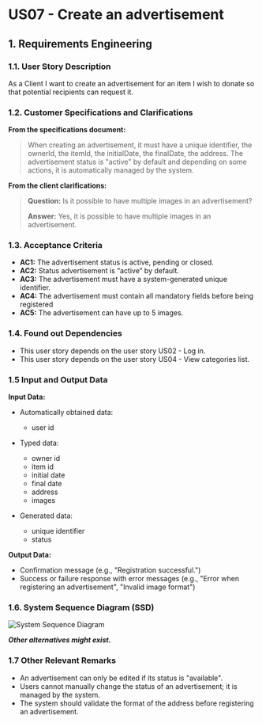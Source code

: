 # US07 - Create an advertisement

## 1. Requirements Engineering

### 1.1. User Story Description

As a Client I want to create an advertisement for an item I wish to donate so that potential recipients can request it.

### 1.2. Customer Specifications and Clarifications 

**From the specifications document:**

> When creating an advertisement, it must have a unique identifier, the ownerId, the itemId, the initialDate, the finalDate, the address.
> The advertisement status is "active" by default and depending on some actions, it is automatically managed by the system.

**From the client clarifications:**

> **Question:**
> Is it possible to have multiple images in an advertisement?
> 
> **Answer:**
> Yes, it is possible to have multiple images in an advertisement.

### 1.3. Acceptance Criteria

* **AC1:** The advertisement status is active, pending or closed.
* **AC2:** Status advertisement is “active” by default.
* **AC3:** The advertisement must have a system-generated unique identifier.
* **AC4:** The advertisement must contain all mandatory fields before being registered
* **AC5:** The advertisement can have up to 5 images. 

### 1.4. Found out Dependencies

* This user story depends on the user story US02 - Log in.
* This user story depends on the user story US04 - View categories list.

### 1.5 Input and Output Data

**Input Data:**

* Automatically obtained data:
    * user id

* Typed data:
    * owner id
    * item id
    * initial date
    * final date
    * address
    * images

* Generated data:
    * unique identifier
    * status

**Output Data:**

* Confirmation message (e.g., "Registration successful.")
* Success or failure response with error messages (e.g., "Error when registering an advertisement", "Invalid image format")

### 1.6. System Sequence Diagram (SSD)

![System Sequence Diagram](US006-SSD.svg)

**_Other alternatives might exist._**

### 1.7 Other Relevant Remarks

* An advertisement can only be edited if its status is "available".
* Users cannot manually change the status of an advertisement; it is managed by the system.
* The system should validate the format of the address before registering an advertisement.